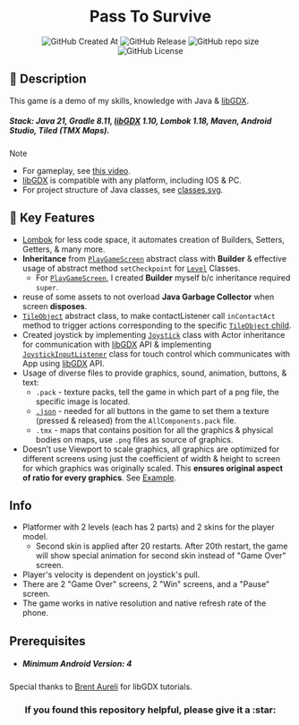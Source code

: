 <h1 align=center>Pass To Survive</h1>

<p align="center">

<img alt="GitHub Created At" src="https://img.shields.io/github/created-at/bearbaka/pass-to-survive?style=for-the-badge">
<img alt="GitHub Release" src="https://img.shields.io/github/v/release/bearbaka/pass-to-survive?sort=date&display_name=release&style=for-the-badge">
<img alt="GitHub repo size" src="https://img.shields.io/github/repo-size/bearbaka/pass-to-survive?style=for-the-badge">
<img alt="GitHub License" src="https://img.shields.io/github/license/bearbaka/pass-to-survive?style=for-the-badge">

</p>

## :page_facing_up: Description

This game is a demo of my skills, knowledge with Java & [libGDX](https://github.com/libgdx/libgdx).
##### Stack: Java 21, Gradle 8.11, [libGDX](https://github.com/libgdx/libgdx) 1.10, Lombok 1.18, Maven, Android Studio, Tiled (TMX Maps).
> [!NOTE]
> * For gameplay, see [this video](https://drive.google.com/file/d/161yquwICnYL70LHPlTAXqr2h9uQ84oFf/view?usp=sharing).
> * [libGDX](https://github.com/libgdx/libgdx) is compatible with any platform, including IOS & PC.
> * For project structure of Java classes, see [classes.svg](.github/pictures/classes.svg).

## :rocket: Key Features

* [Lombok](https://projectlombok.org/) for less code space, it automates creation of Builders, Setters, Getters, & many more.
* **Inheritance** from [`PlayGameScreen`](core/src/com/company/passtosurvive/levels/PlayGameScreen.java) abstract class with **Builder** & effective usage of abstract method `setCheckpoint` for [`Level`](core/src/com/company/passtosurvive/levels) Classes.
    * For [`PlayGameScreen`](core/src/com/company/passtosurvive/levels/PlayGameScreen.java), I created **Builder** myself b/c inheritance required `super`. 
* reuse of some assets to not overload **Java Garbage Collector** when screen **disposes**.
* [`TileObject`](core/src/com/company/passtosurvive/models/TileObject.java) abstract class, to make contactListener call `inContactAct` method to trigger actions corresponding to the specific [`TileObject` child](core/src/com/company/passtosurvive/models).
* Created joystick by implementing [`Joystick`](core/src/com/company/passtosurvive/control/Joystick.java) class with Actor inheritance for communication with [libGDX](https://github.com/libgdx/libgdx) API & implementing [`JoystickInputListener`](core/src/com/company/passtosurvive/control/JoystickInputListener) class for touch control which communicates with App using [libGDX](https://github.com/libgdx/libgdx) API.
* Usage of diverse files to provide graphics, sound, animation, buttons, & text:
    * `.pack` - texture packs, tell the game in which part of a png file, the specific image is located.
    * [`.json`](assets/Buttons.json) - needed for all buttons in the game to set them a texture (pressed & released) from the `AllComponents.pack` file.
    * `.tmx` - maps that contains position for all the graphics & physical bodies on maps, use `.png` files as source of graphics.
* Doesn’t use Viewport to scale graphics, all graphics are optimized for different screens using just the coefficient of width & height to screen for which graphics was originally scaled. This **ensures original aspect of ratio for every graphics**. See [Example](.github/pictures/screens.png).

## Info

* Platformer with 2 levels (each has 2 parts) and 2 skins for the player model. 
    * Second skin is applied after 20 restarts. After 20th restart, the game will show special animation for second skin instead of "Game Over" screen. 
* Player's velocity is dependent on joystick's pull. 
* There are 2 "Game Over" screens, 2 "Win" screens, and a "Pause" screen. 
* The game works in native resolution and native refresh rate of the phone.

## Prerequisites
* ##### Minimum Android Version: 4

Special thanks to [Brent Aureli](https://www.youtube.com/@BrentAureliCodes) for libGDX tutorials.

<h3 align=center>If you found this repository helpful, please give it a :star:</h3>

